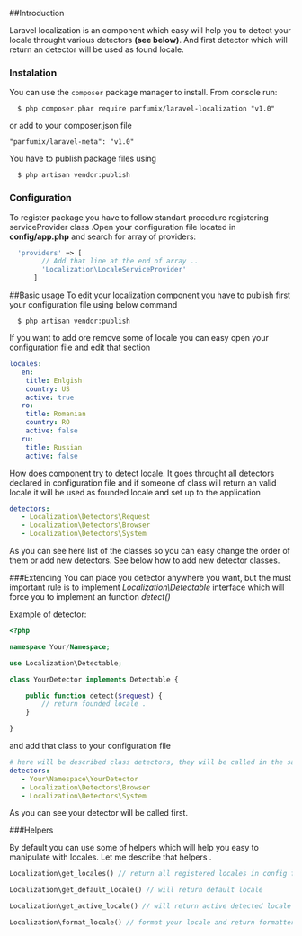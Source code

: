 ##Introduction

Laravel localization is an component which easy will help you to detect your locale throught various detectors
**(see below)**. And first detector which will return an detector will be used as found locale. 

### Instalation
You can use the `composer` package manager to install. From console run:

```
  $ php composer.phar require parfumix/laravel-localization "v1.0"
```

or add to your composer.json file

    "parfumix/laravel-meta": "v1.0"

You have to publish package files using

```
  $ php artisan vendor:publish
```

### Configuration

To register package you have to follow standart procedure registering serviceProvider class .Open your configuration file located in **config/app.php** and search for array of providers:

```php
  'providers' => [
        // Add that line at the end of array ..
        'Localization\LocaleServiceProvider'
      ]  
```

##Basic usage
To edit your localization component you have to publish first your configuration file using below command

```
  $ php artisan vendor:publish
```

If you want to add ore remove some of locale you can easy open your configuration file and edit that section
```yaml
locales:
   en:
    title: Enlgish
    country: US
    active: true
   ro:
    title: Romanian
    country: RO
    active: false
   ru:
    title: Russian
    active: false
```

How does component try to detect locale. It goes throught all detectors declared in configuration file and if someone of class will return an valid locale it will be used as founded locale and set up to the application 

```yaml
detectors:
   - Localization\Detectors\Request
   - Localization\Detectors\Browser
   - Localization\Detectors\System
```

As you can see here list of the classes so you can easy change the order of them or add new detectors. See below how to add new detector classes.

###Extending
You can place you detector anywhere you want, but the must important rule is to implement *Localization\Detectable* interface which will force you to implement an function *detect()*

Example of detector:
```php
<?php

namespace Your/Namespace;

use Localization\Detectable;

class YourDetector implements Detectable {

    public function detect($request) {
        // return founded locale .
    }

}
```

and add that class to your configuration file

```yaml
# here will be described class detectors, they will be called in the same order
detectors:
   - Your\Namespace\YourDetector
   - Localization\Detectors\Browser
   - Localization\Detectors\System
```

As you can see your detector will be called first.

###Helpers

By default you can use some of helpers which will help you easy to manipulate with locales. Let me describe that helpers .

```php
Localization\get_locales() // return all registered locales in config file

Localization\get_default_locale() // will return default locale

Localization\get_active_locale() // will return active detected locale

Localization\format_locale() // format your locale and return formatter instance
```
